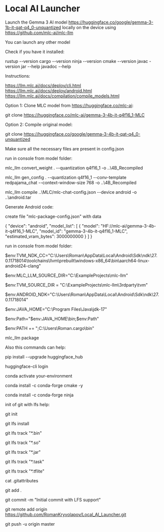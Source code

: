 # Local AI Launcher

Launch the Gemma 3 AI model
https://huggingface.co/google/gemma-3-1b-it-qat-q4_0-unquantized
locally on the device using
https://github.com/mlc-ai/mlc-llm

You can launch any other model

Check if you have it installed:

rustup --version
cargo --version
ninja --version
cmake --version
javac -version
jar --help
javadoc --help

Instructions:

https://llm.mlc.ai/docs/deploy/cli.html
https://llm.mlc.ai/docs/deploy/android.html
https://llm.mlc.ai/docs/compilation/compile_models.html

Option 1: Clone MLC model from https://huggingface.co/mlc-ai:

git clone https://huggingface.co/mlc-ai/gemma-3-4b-it-q4f16_1-MLC

Option 2: Compile original model:

git clone https://huggingface.co/google/gemma-3-4b-it-qat-q4_0-unquantized

Make sure all the necessary files are present in config.json

run in console from model folder:

mlc_llm convert_weight . --quantization q4f16_1 -o ..\4B_Recompiled

mlc_llm gen_config . --quantization q4f16_1 --conv-template redpajama_chat --context-window-size 768 -o ..\4B_Recompiled

mlc_llm compile ..\MLC/mlc-chat-config.json --device android -o ..\android.tar

Generate Android code:

create file "mlc-package-config.json" with data

{
 "device": "android",
 "model_list": [
  {
  "model": "HF://mlc-ai/gemma-3-4b-it-q4f16_1-MLC",
  "model_id": "gemma-3-4b-it-q4f16_1-MLC",
  "estimated_vram_bytes": 3000000000
  }
 ]
}

run in console from model folder:

$env:TVM_NDK_CC="C:\Users\Roman\AppData\Local\Android\Sdk\ndk\27.0.11718014\toolchains\llvm\prebuilt\windows-x86_64\bin\aarch64-linux-android24-clang"

$env:MLC_LLM_SOURCE_DIR="C:\ExampleProjects\mlc-llm"

$env:TVM_SOURCE_DIR = "C:\ExampleProjects\mlc-llm\3rdparty\tvm"

$env:ANDROID_NDK="C:\Users\Roman\AppData\Local\Android\Sdk\ndk\27.0.11718014"

$env:JAVA_HOME="C:\Program Files\Java\jdk-17"

$env:Path="$env:JAVA_HOME\bin;$env:Path"

$env:PATH += ";C:\Users\Roman\.cargo\bin"

mlc_llm package

Also this commands can help:

pip install --upgrade huggingface_hub

huggingface-cli login

conda activate your-environment

conda install -c conda-forge cmake -y

conda install -c conda-forge ninja

init of git with lfs help:

git init

git lfs install

git lfs track "*.bin"  

git lfs track "*.so"

git lfs track "*.jar"

git lfs track "*.task"

git lfs track "*.tflite"

cat .gitattributes

git add .

git commit -m "Initial commit with LFS support"

git remote add origin https://github.com/RomanKryvolapov/Local_AI_Launcher.git

git push -u origin master